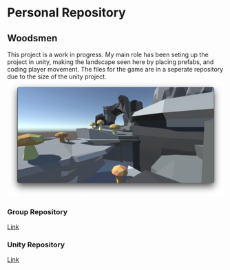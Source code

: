 # Personal Repository

## Woodsmen
This project is a work in progress. My main role has been seting up the project in unity, making the landscape seen here by placing prefabs, and coding player movement. The files for the game are in a seperate repository due to the size of the unity project.
![Game Screenshot](https://github.com/Emil-Gruenwald/PersonalRepository/blob/main/images/WoodsmenRunning.png?raw=true)

### Group Repository
[Link](https://github.com/rabiescats/Production-Team-1)

### Unity Repository
[Link](https://github.com/Emil-Gruenwald/UnityGame)
